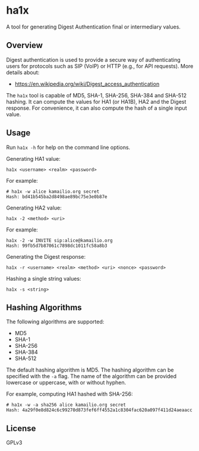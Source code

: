 # ha1x

A tool for generating Digest Authentication final or intermediary values.

## Overview

Digest authentication is used to provide a secure way of authenticating users for
protocols such as SIP (VoIP) or HTTP (e.g., for API requests). More details about:

- https://en.wikipedia.org/wiki/Digest_access_authentication

The `ha1x` tool is capable of MD5, SHA-1, SHA-256, SHA-384 and SHA-512 hashing.
It can compute the values for HA1 (or HA1B), HA2 and the Digest response. For
convenience, it can also compute the hash of a single input value.

## Usage

Run `ha1x -h` for help on the command line options.

Generating HA1 value:

```
ha1x <username> <realm> <password>
```

For example:

```
# ha1x -w alice kamailio.org secret
Hash: bd41b545ba2d8498ae89bc75e3e0b87e
```

Generating HA2 value:

```
ha1x -2 <method> <uri>
```

For example:

```
ha1x -2 -w INVITE sip:alice@kamailio.org
Hash: 99fb5d7b87061c7898dc1011fc58a8b3
```

Generating the Digest response:

```
ha1x -r <username> <realm> <method> <uri> <nonce> <password>
```

Hashing a single string values:

```
ha1x -s <string>
```

## Hashing Algorithms

The following algorithms are supported:

- MD5
- SHA-1
- SHA-256
- SHA-384
- SHA-512

The default hashing algorithm is MD5. The hashing algorithm can be specified with
the `-a` flag. The name of the algorithm can be provided lowercase or uppercase,
with or without hyphen.

For example, computing HA1 hashed with SHA-256:

```
# ha1x -w -a sha256 alice kamailio.org secret
Hash: 4a29f0e8d824c6c99270d873fef6ff4552a1c8304fac620a097f411d24aeaacc
```

## License

GPLv3
